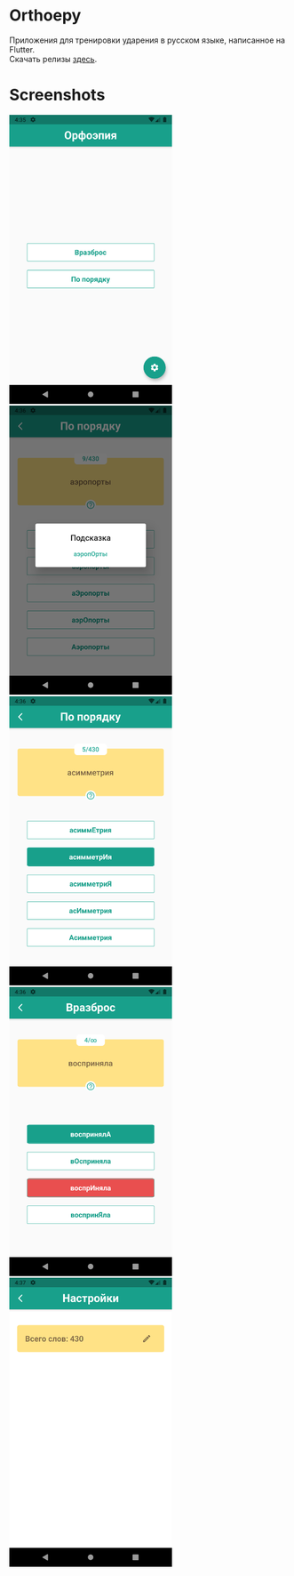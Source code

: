 # Orthoepy

Приложения для тренировки ударения в русском языке, написанное на Flutter.
<br>
Скачать релизы <a href="https://github.com/avirias/Grey/releases">здесь</a>.

# Screenshots

<img src="screenshots/home.png" height="520px"><img src="screenshots/hint.png" height="520px"><img src="screenshots/in_order.png" height="520px">
<img src="screenshots/random.png" height="520px"><img src="screenshots/settings.png" height="520px">

